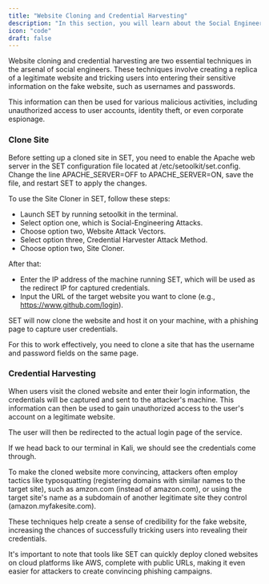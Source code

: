 ```yaml
---
title: "Website Cloning and Credential Harvesting"
description: "In this section, you will learn about the Social Engineering Toolkit's Website Cloning and Credential Harvesting."
icon: "code"
draft: false
---
```


Website cloning and credential harvesting are two essential techniques in the arsenal of social engineers. These techniques involve creating a replica of a legitimate website and tricking users into entering their sensitive information on the fake website, such as usernames and passwords.

This information can then be used for various malicious activities, including unauthorized access to user accounts, identity theft, or even corporate espionage.

### Clone Site
Before setting up a cloned site in SET, you need to enable the Apache web server in the SET configuration file located at /etc/setoolkit/set.config. Change the line APACHE_SERVER=OFF to APACHE_SERVER=ON, save the file, and restart SET to apply the changes.

To use the Site Cloner in SET, follow these steps:

- Launch SET by running setoolkit in the terminal.
- Select option one, which is Social-Engineering Attacks.
- Choose option two, Website Attack Vectors.
- Select option three, Credential Harvester Attack Method.
- Choose option two, Site Cloner.

After that:

- Enter the IP address of the machine running SET, which will be used as the redirect IP for captured credentials.
- Input the URL of the target website you want to clone (e.g., https://www.github.com/login).

SET will now clone the website and host it on your machine, with a phishing page to capture user credentials.

For this to work effectively, you need to clone a site that has the username and password fields on the same page.

### Credential Harvesting
When users visit the cloned website and enter their login information, the credentials will be captured and sent to the attacker's machine. This information can then be used to gain unauthorized access to the user's account on a legitimate website.

The user will then be redirected to the actual login page of the service.

If we head back to our terminal in Kali, we should see the credentials come through.

To make the cloned website more convincing, attackers often employ tactics like typosquatting (registering domains with similar names to the target site), such as amzon.com (instead of amazon.com), or using the target site's name as a subdomain of another legitimate site they control (amazon.myfakesite.com).

These techniques help create a sense of credibility for the fake website, increasing the chances of successfully tricking users into revealing their credentials.

It's important to note that tools like SET can quickly deploy cloned websites on cloud platforms like AWS, complete with public URLs, making it even easier for attackers to create convincing phishing campaigns.